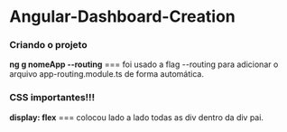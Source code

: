 # Angular-Dashboard-Creation

<h3>Criando o projeto</h3>
<p><strong>ng g nomeApp --routing</strong> === foi usado a flag --routing para adicionar o arquivo app-routing.module.ts de forma automática.</p>

<h3>CSS importantes!!!</h3>
<p><strong>display: flex</strong> === colocou lado a lado todas as div dentro da <emph>div pai.</emph></p>
